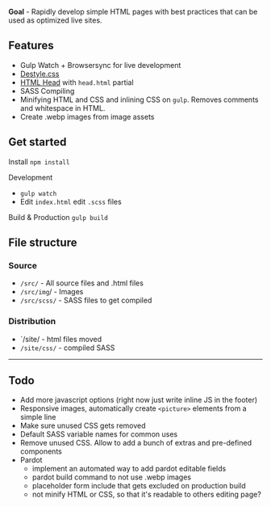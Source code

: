 **Goal** - Rapidly develop simple HTML pages with best practices that can be used as optimized live sites.

## Features
- Gulp Watch + Browsersync for live development
- [Destyle.css](https://nicolas-cusan.github.io/destyle.css/)
- [HTML Head](https://htmlhead.dev/) with `head.html` partial
- SASS Compiling
- Minifying HTML and CSS and inlining CSS on `gulp`. Removes comments and whitespace in HTML.
- Create .webp images from image assets

## Get started

Install
`npm install`

Development
- `gulp watch`
- Edit `index.html` edit `.scss` files

Build & Production
`gulp build`


## File structure

### Source

- `/src/` - All source files and .html files
- `/src/img`/ - Images
- `/src/scss/` - SASS files to get compiled

### Distribution

- `/site/ - html files moved
- `/site/css/` - compiled SASS

----

## Todo

- Add more javascript options (right now just write inline JS in the footer)
- Responsive images, automatically create `<picture>` elements from a simple line
- Make sure unused CSS gets removed
- Default SASS variable names for common uses
- Remove unused CSS. Allow to add a bunch of extras and pre-defined components
- Pardot
    - implement an automated way to add pardot editable fields
    - pardot build command to not use .webp images
    - placeholder form include that gets excluded on production build
    - not minify HTML or CSS, so that it's readable to others editing page?